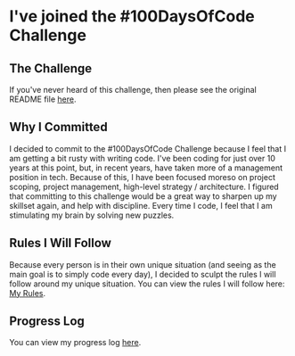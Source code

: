 # I've joined the #100DaysOfCode Challenge

## The Challenge
If you've never heard of this challenge, then please see the original README file [here](ORIGINAL_README.md).

## Why I Committed
I decided to commit to the #100DaysOfCode Challenge because I feel that I am getting a bit rusty with writing code. I've been coding for just over 10 years at this point, but, in recent years, have taken more of a management position in tech. Because of this, I have been focused moreso on project scoping, project management, high-level strategy / architecture. I figured that committing to this challenge would be a great way to sharpen up my skillset again, and help with discipline. Every time I code, I feel that I am stimulating my brain by solving new puzzles.

## Rules I Will Follow
Because every person is in their own unique situation (and seeing as the main goal is to simply code every day), I decided to sculpt the rules I will follow around my unique situation. You can view the rules I will follow here: [My Rules](rules.md).

## Progress Log
You can view my progress log [here](logs).
